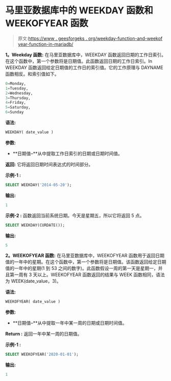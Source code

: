 # 马里亚数据库中的 WEEKDAY 函数和 WEEKOFYEAR 函数

> 原文:[https://www . geesforgeks . org/weekday-function-and-weekof year-function-in-mariadb/](https://www.geeksforgeeks.org/weekday-function-and-weekofyear-function-in-mariadb/)

**1。Weekday 函数:**
在马里亚数据库中，WEEKDAY 函数返回日期的工作日索引。在这个函数中，第一个参数将是日期值。此函数返回日期的工作日索引。In WEEKDAY 函数返回给定日期值的工作日的索引值。它的工作原理与 DAYNAME 函数相反。和索引值如下。

```sql
0=Monday, 
1=Tuesday, 
2=Wednesday, 
3=Thursday, 
4=Friday, 
5=Saturday, 
6=Sunday 
```

**语法:**

```sql
WEEKDAY( date_value )

```

**参数:**

*   **日期值–**从中提取工作日索引的日期或日期时间值。

**返回:**
它将返回日期时间表达式的时间部分。

**示例-1 :**

```sql
SELECT WEEKDAY('2014-05-20');

```

**输出:**

```sql
1

```

**示例-2 :**
函数返回当前系统日期。今天是星期五，所以它将返回 5 点。

```sql
SELECT WEEKDAY(CURDATE()); 
```

**输出:**

```sql
5

```

**2。WEEKOFYEAR 函数:**
在马里亚数据库中，WEEKOFYEAR 函数用于返回日期值的一年中的星期。在这个函数中，第一个参数将是日期值。该函数返回给定日期值的一年中的星期(1 到 53 之间的数字)。此函数假设一周的第一天是星期一，并且第一周有 3 天以上。WEEKOFYEAR 函数返回的结果与 WEEK 函数相同，语法为 WEEK(date_value，3)。

**语法:**

```sql
WEEKOFYEAR( date_value )

```

**参数:**

*   **日期值–**从中提取一年中某一周的日期或日期时间值。

**Return :**
返回一年中某一周的日期值。

**示例-1 :**

```sql
SELECT WEEKOFYEAR('2020-01-01');

```

**输出:**

```sql
1

```